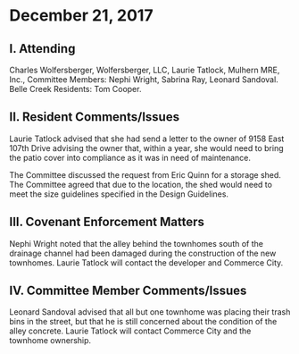 # December 21, 2017

## I. Attending
Charles Wolfersberger, Wolfersberger, LLC, Laurie Tatlock, Mulhern MRE, Inc., Committee Members: Nephi Wright, Sabrina Ray, Leonard Sandoval. Belle Creek Residents: Tom Cooper.

## II. Resident Comments/Issues
Laurie Tatlock advised that she had send a letter to the owner of 9158 East 107th Drive advising the owner that, within a year, she would need to bring the patio cover into compliance as it was in need of maintenance.

The Committee discussed the request from Eric Quinn for a storage shed.  The Committee agreed that due to the location, the shed would need to meet the size guidelines specified in the Design Guidelines. 

## III. Covenant Enforcement Matters
Nephi Wright noted that the alley behind the townhomes south of the drainage channel had been damaged during the construction of the new townhomes.  Laurie Tatlock will contact the developer and Commerce City.

## IV. Committee Member Comments/Issues
Leonard Sandoval advised that all but one townhome was placing their trash bins in the street, but that he is still concerned about the condition of the alley concrete.  Laurie Tatlock will contact Commerce City and the townhome ownership.
